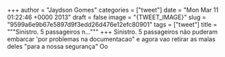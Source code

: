 
+++
author = "Jaydson Gomes"
categories = ["tweet"]
date = "Mon Mar 11 01:22:46 +0000 2013"
draft = false
image = "{TWEET_IMAGE}"
slug = "9599a6e9b67e5897d9f3edd26d476e12efc80901"
tags = ["tweet"]
title = """Sinistro. 5 passageiros n..."""
+++
Sinistro. 5 passageiros não puderam embarcar 'por problemas na documentacao" e agora vao retirar as malas deles "para a nossa segurança" Oo
